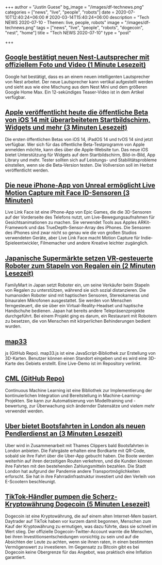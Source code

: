 +++
author = "Justin Guese"
bg_image = "/images/df-technews.png"
categories = ["news", "live", "people", "robots"]
date = 2020-07-10T12:40:24+06:00 # 2020-03-14T15:40:24+06:00
description = "Tech NEWS 2020-07-10 - Themen: live, people, robots"
image = "/images/df-technews.png"
tags = ["news", "live", "people", "robots", "dogecoin", "nest", "home"]
title = "Tech NEWS 2020-07-10"
type = "post"

+++

## [Google bestätigt neuen Nest-Lautsprecher mit offiziellem Foto und Video (1 Minute Lesezeit)](https://www.theverge.com/2020/7/9/21319541/new-google-nest-smart-speaker-confirmed-photo/1/01000173383beedf-730bbb4b-7d00-420d-b5ed-f5b91905bfbb-000000/PE4HJM7vhGduBD9J8S-PC_6xoLsZ3tGlnRh3X5DVi_s=149)

 Google hat bestätigt, dass es an einem neuen intelligenten Lautsprecher von Nest arbeitet. Der neue Lautsprecher kann vertikal aufgestellt werden und sieht aus wie eine Mischung aus dem Nest Mini und dem größeren Google Home Max. Ein 12-sekündiges Teaser-Video ist in dem Artikel verfügbar.

## [Apple veröffentlicht heute die öffentliche Beta von iOS 14 mit überarbeitetem Startbildschirm, Widgets und mehr (3 Minuten Lesezeit)](https://9to5mac.com/2020/07/09/ios-14-public-beta//1/01000173383beedf-730bbb4b-7d00-420d-b5ed-f5b91905bfbb-000000/xPKDDONgqDd79tf28XO92CyI6TjvpW8j0Xe1UTPd6f0=149)

 Die ersten öffentlichen Betas von iOS 14, iPadOS 14 und tvOS 14 sind jetzt verfügbar. Wer sich für das öffentliche Beta-Testprogramm von Apple anmelden möchte, kann dies über die Apple-Website tun. Das neue iOS bietet Unterstützung für Widgets auf dem Startbildschirm, Bild-in-Bild, App Library und mehr. Tester sollten sich auf Leistungs- und Stabilitätsprobleme einstellen, wenn sie die Beta-Version testen. Die Vollversion soll im Herbst veröffentlicht werden.

## [Die neue iPhone-App von Unreal ermöglicht Live Motion Capture mit Face ID-Sensoren (3 Minuten)](https://arstechnica.com/gadgets/2020/07/unreals-new-iphone-app-does-live-motion-capture-with-face-id-sensors//1/01000173383beedf-730bbb4b-7d00-420d-b5ed-f5b91905bfbb-000000/liK1gGjvXUv2gTOPZzn5XF5y-KJUiWbW9T8JEBKNy38=149)

 Live Link Face ist eine iPhone-App von Epic Games, die die 3D-Sensoren auf der Vorderseite des Telefons nutzt, um Live-Bewegungsaufnahmen für Gesichtsanimationen zu machen. Sie verwendet Tools aus Apples ARKit-Framework und das TrueDepth-Sensor-Array des iPhones. Die Sensoren des iPhones sind zwar nicht so genau wie die von großen Studios verwendeten Geräte, aber Live Link Face macht Motion Capture für Indie-Spieleentwickler, Filmemacher und andere Kreative leichter zugänglich.

## [Japanische Supermärkte setzen VR-gesteuerte Roboter zum Stapeln von Regalen ein (2 Minuten Lesezeit)](https://www.digitaltrends.com/news/convenience-store-vr-robot-shelfstacker/1/01000173383beedf-730bbb4b-7d00-420d-b5ed-f5b91905bfbb-000000/tBscHHNMpPATHMCCFDvTYEq6cM-A45XYadwwfhn4kSk=149)

 FamilyMart in Japan setzt Roboter ein, um seine Verkäufer beim Stapeln von Regalen zu unterstützen, während sie sich sozial distanzieren. Die humanoiden Roboter sind mit haptischen Sensoren, Stereokameras und binauralen Mikrofonen ausgestattet. Sie werden von Menschen ferngesteuert, die sie über ein Virtual-Reality-Headset und haptische Handschuhe bedienen. Japan hat bereits andere Telepräsenzprojekte durchgeführt. Bei einem Projekt ging es darum, ein Restaurant mit Robotern zu besetzen, die von Menschen mit körperlichen Behinderungen bedient wurden.

## [map33](https://github.com/blaze33/map33.js/1/01000173383beedf-730bbb4b-7d00-420d-b5ed-f5b91905bfbb-000000/5-xjW72njTE3UexwpzeMREApx-Bk-UMCR9PHwSVPa8I=149)

js (GitHub Repo). map33.js ist eine JavaScript-Bibliothek zur Erstellung von 3D-Karten. Benutzer können einen Standort eingeben und es wird eine 3D-Karte des Gebiets erstellt. Eine Live-Demo ist im Repository verlinkt.

## [CML (GitHub Repo)](https://github.com/iterative/cml/1/01000173383beedf-730bbb4b-7d00-420d-b5ed-f5b91905bfbb-000000/OQVnh9H4E1WpNI2GXNJc3_mJb5xbaLX_mA1VohkJXDw=149)

 Continuous Machine Learning ist eine Bibliothek zur Implementierung der kontinuierlichen Integration und Bereitstellung in Machine-Learning-Projekten. Sie kann zur Automatisierung von Modelltraining und -bewertung, zur Überwachung sich ändernder Datensätze und vielem mehr verwendet werden.

## [Uber bietet Bootsfahrten in London als neuen Pendlerdienst an (3 Minuten Lesezeit)](https://www.theverge.com/2020/7/8/21317224/uber-commuter-boat-thames-clipper-london-riverboat-service/1/01000173383beedf-730bbb4b-7d00-420d-b5ed-f5b91905bfbb-000000/cdWxJdw-vAVLsNoGsjbvm5zSJVB1e99f6c3rq5l5eEc=149)

 Uber wird in Zusammenarbeit mit Thames Clippers bald Bootsfahrten in London anbieten. Die Fahrgäste erhalten eine Bordkarte mit QR-Code, sobald sie ihre Fahrt über die Uber-App gebucht haben. Die Boote werden weiterhin auf ihren derzeitigen Routen verkehren, und die Kunden können ihre Fahrten mit den bestehenden Zahlungsmitteln bezahlen. Die Stadt London hat aufgrund der Pandemie andere Transportmöglichkeiten erforscht. Sie hat in ihre Fahrradinfrastruktur investiert und den Verleih von E-Scootern beschleunigt.

## [TikTok-Händler pumpen die Scherz-Kryptowährung Dogecoin (5 Minuten Lesezeit)](https://fortune.com/2020/07/09/tiktok-dogecoin-challenge//1/01000173383beedf-730bbb4b-7d00-420d-b5ed-f5b91905bfbb-000000/XFfMgLXMI9MVXNqjJ-ZFM0NyPDFtvd-fhof0IJ1yucM=149)

 Dogecoin ist eine Kryptowährung, die auf einem alten Internet-Mem basiert. Daytrader auf TikTok haben vor kurzem damit begonnen, Menschen zum Kauf der Kryptowährung zu ermutigen, was dazu führte, dass sie schnell im Wert stieg. Der offizielle Dogecoin-Twitter-Account warnte die Menschen, bei ihren Investitionsentscheidungen vorsichtig zu sein und auf die Absichten der Leute zu achten, wenn sie ihnen raten, in einen bestimmten Vermögenswert zu investieren. Im Gegensatz zu Bitcoin gibt es bei Dogecoin keine Obergrenze für das Angebot, was praktisch eine Inflation garantiert.

